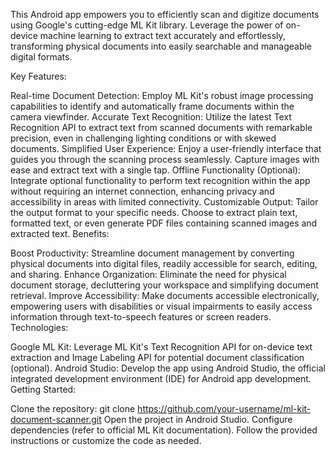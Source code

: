 This Android app empowers you to efficiently scan and digitize documents using Google's cutting-edge ML Kit library. Leverage the power of on-device machine learning to extract text accurately and effortlessly, transforming physical documents into easily searchable and manageable digital formats.

Key Features:

Real-time Document Detection: Employ ML Kit's robust image processing capabilities to identify and automatically frame documents within the camera viewfinder.
Accurate Text Recognition: Utilize the latest Text Recognition API to extract text from scanned documents with remarkable precision, even in challenging lighting conditions or with skewed documents.
Simplified User Experience: Enjoy a user-friendly interface that guides you through the scanning process seamlessly. Capture images with ease and extract text with a single tap.
Offline Functionality (Optional): Integrate optional functionality to perform text recognition within the app without requiring an internet connection, enhancing privacy and accessibility in areas with limited connectivity.
Customizable Output: Tailor the output format to your specific needs. Choose to extract plain text, formatted text, or even generate PDF files containing scanned images and extracted text.
Benefits:

Boost Productivity: Streamline document management by converting physical documents into digital files, readily accessible for search, editing, and sharing.
Enhance Organization: Eliminate the need for physical document storage, decluttering your workspace and simplifying document retrieval.
Improve Accessibility: Make documents accessible electronically, empowering users with disabilities or visual impairments to easily access information through text-to-speech features or screen readers.
Technologies:

Google ML Kit: Leverage ML Kit's Text Recognition API for on-device text extraction and Image Labeling API for potential document classification (optional).
Android Studio: Develop the app using Android Studio, the official integrated development environment (IDE) for Android app development.
Getting Started:

Clone the repository: git clone https://github.com/your-username/ml-kit-document-scanner.git
Open the project in Android Studio.
Configure dependencies (refer to official ML Kit documentation).
Follow the provided instructions or customize the code as needed.

